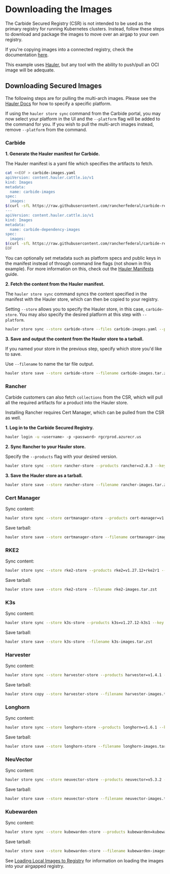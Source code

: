 # Downloading the Images

The Carbide Secured Registry (CSR) is not intended to be used as the primary registry for running Kubernetes clusters. Instead, follow these steps to download and package the images to move over an airgap to your own registry.

If you're copying images into a connected registry, check the documentation [here](copying-images.md).

This example uses [Hauler](https://docs.hauler.dev/docs/intro), but any tool with the ability to push/pull an OCI image will be adequate.

## Downloading Secured Images

The following steps are for pulling the multi-arch images. Please see the [Hauler Docs](https://rancherfederal.github.io/hauler-docs/docs/guides-references/hauler-content/images) for how to specify a specific platform.

If using the `hauler store sync` command from the Carbide portal, you may now select your platform in the UI and the `--platform` flag will be added to the command for you. If you wish to pull the multi-arch images instead, remove `--platform` from the command.

### Carbide

**1. Generate the Hauler manifest for Carbide.**

The Hauler manifest is a yaml file which specifies the artifacts to fetch. 

```bash
cat <<EOF > carbide-images.yaml
apiVersion: content.hauler.cattle.io/v1
kind: Images
metadata:
  name: carbide-images
spec:
  images:
$(curl -sfL https://raw.githubusercontent.com/rancherfederal/carbide-releases/main/carbide-images.txt | sed '/nats/d' | sed 's/^/    - name: /')
---
apiVersion: content.hauler.cattle.io/v1
kind: Images
metadata:
  name: carbide-dependency-images
spec:
  images:
$(curl -sfL https://raw.githubusercontent.com/rancherfederal/carbide-releases/main/carbide-images.txt | sed '/rgcr/d' | sed 's/^/    - name: /')
EOF
```
You can optionally set metadata such as platform specs and public keys in the manifest instead of through command line flags (not shown in this example). For more information on this, check out the [Hauler Manifests](https://docs.hauler.dev/docs/guides-references/hauler-manifests) guide.

**2. Fetch the content from the Hauler manifest.**

The `hauler store sync` command syncs the content specified in the manifest with the Hauler store, which can then be copied to your registry. 

Setting `--store` allows you to specify the Hauler store, in this case, `carbide-store`. You may also specify the desired platform at this step with `--platform`. 

```bash
hauler store sync --store carbide-store --files carbide-images.yaml --platform <platform/arch> --key carbide-key.pub
```

**3. Save and output the content from the Hauler store to a tarball.**

If you named your store in the previous step, specify which store you'd like to save.

Use `--filename` to name the tar file output.

```bash
hauler store save --store carbide-store --filename carbide-images.tar.zst
```

### Rancher

Carbide customers can also fetch `collections` from the CSR, which will pull all the required artifacts for a product into the Hauler store.

Installing Rancher requires Cert Manager, which can be pulled from the CSR as well.

**1. Log in to the Carbide Secured Registry.**

```bash
hauler login -u <username> -p <password> rgcrprod.azurecr.us
```

**2. Sync Rancher to your Hauler store.**

Specify the  `--products` flag with your desired version. 

```bash
hauler store sync --store rancher-store --products rancher=v2.8.3 --key carbide-key.pub --platform <platform/arch>
```

**3. Save the Hauler store as a tarball.** 
```bash
hauler store save --store rancher-store --filename rancher-images.tar.zst
```

### Cert Manager

Sync content:

```bash
hauler store sync --store certmanager-store --products cert-manager=v1.14.4 --key carbide-key.pub --platform <platform/arch>
```

Save tarball:

```bash
hauler store save --store certmanager-store --filename certmanager-images.tar.zst
```

### RKE2

Sync content:

```bash
hauler store sync --store rke2-store --products rke2=v1.27.12+rke2r1 --key carbide-key.pub --platform <platform/arch>
```

Save tarball:

```bash
hauler store save --store rke2-store --filename rke2-images.tar.zst
```

### K3s

Sync content:

```bash
hauler store sync --store k3s-store --products k3s=v1.27.12-k3s1 --key carbide-key.pub --platform <platform/arch>
```

Save tarball:

```bash
hauler store save --store k3s-store --filename k3s-images.tar.zst
```

### Harvester

Sync content:

```bash
hauler store sync --store harvester-store --products harvester=v1.4.1 --key carbide-key.pub --platform <platform/arch>
```

Save tarball:

```bash
hauler store copy --store harvester-store --filename harvester-images.tar.zst
```

### Longhorn

Sync content:

```bash
hauler store sync --store longhorn-store --products longhorn=v1.6.1 --key carbide-key.pub --platform <platform/arch>
```

Save tarball:

```bash
hauler store save --store longhorn-store --filename longhorn-images.tar.zst
```

### NeuVector

Sync content: 

```bash
hauler store sync --store neuvector-store --products neuvector=v5.3.2 --key carbide-key.pub --platform <platform/arch>
```

Save tarball:

```bash
hauler store save --store neuvector-store --filename neuvector-images.tar.zst
```

### Kubewarden

Sync content:

```bash
hauler store sync --store kubewarden-store --products kubewarden=kubewarden-controller-2.0.11 --key carbide-key.pub --platform <platform/arch>
```

Save tarball:

```bash
hauler store save --store kubewarden-store --filename kubewarden-images.tar.zst
```

See [Loading Local Images to Registry](loading-images.md) for information on loading the images into your airgapped registry.
